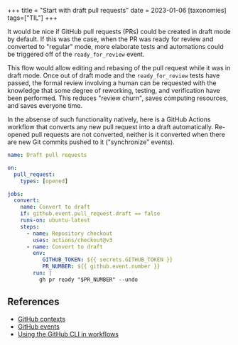 +++
title = "Start with draft pull requests"
date = 2023-01-06
[taxonomies] 
tags=["TIL"]
+++

It would be nice if GitHub pull requests (PRs) could be created in draft mode by default.
If this was the case, when the PR was ready for review and converted to "regular" mode, more elaborate tests and automations could be triggered off of the `ready_for_review` event.

This flow would allow editing and rebasing of the pull request while it was in draft mode.
Once out of draft mode and the `ready_for_review` tests have passed, the formal review involving a human can be requested with the knowledge that some degree of reworking, testing, and verification have been performed.
This reduces "review churn", saves computing resources, and saves everyone time.

In the absense of such functionality natively, here is a GitHub Actions workflow that converts any new pull request into a draft automatically.
Re-opened pull requests are not converted, neither is it converted when there are new Git commits pushed to it ("synchronize" events).

```yaml
name: Draft pull requests

on:
  pull_request:
    types: [opened]

jobs:
  convert:
    name: Convert to draft
    if: github.event.pull_request.draft == false
    runs-on: ubuntu-latest
    steps:
      - name: Repository checkout
        uses: actions/checkout@v3
      - name: Convert to draft
        env:
           GITHUB_TOKEN: ${{ secrets.GITHUB_TOKEN }}
           PR_NUMBER: ${{ github.event.number }}
        run: |
          gh pr ready "$PR_NUMBER" --undo
```

## References

* [GitHub contexts][github-context]
* [GitHub events][github-events] 
* [Using the GitHub CLI in workflows][gh-in-workflows]

[github-context]: https://docs.github.com/en/actions/learn-github-actions/contexts#github-context
[github-events]: https://docs.github.com/en/actions/using-workflows/events-that-trigger-workflows#pull_request
[gh-in-workflows]: https://docs.github.com/en/actions/using-workflows/using-github-cli-in-workflows